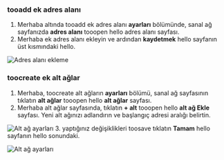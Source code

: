 ### <a name="tooadd-additional-address-space"></a>tooadd ek adres alanı

1. Merhaba altında tooadd ek adres alanı **ayarları** bölümünde, sanal ağ sayfanızda **adres alanı** tooopen hello adres alanı sayfası.
2. Merhaba ek adres alanı ekleyin ve ardından **kaydetmek** hello sayfanın üst kısmındaki hello.

  ![Adres alanı ekleme](./media/vpn-gateway-additional-address-space-include/address_space.png)

### <a name="toocreate-additional-subnets"></a>toocreate ek alt ağlar

1. Merhaba, toocreate alt ağların **ayarları** bölümü, sanal ağ sayfasının tıklatın **alt ağlar** tooopen hello **alt ağlar** sayfası. 
2. Merhaba alt ağlar sayfasında, tıklatın **+ alt** tooopen hello **alt ağ Ekle** sayfası. Yeni alt ağınızı adlandırın ve başlangıç adresi aralığı belirtin.

  ![Alt ağ ayarları](./media/vpn-gateway-additional-address-space-include/add_subnet.png)
3. yaptığınız değişiklikleri toosave tıklatın **Tamam** hello sayfanın hello sonundaki.

  ![Alt ağ ayarları](./media/vpn-gateway-additional-address-space-include/ok.png)